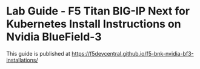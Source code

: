 # Lab Guide - F5 Titan BIG-IP Next for Kubernetes Install Instructions on Nvidia BlueField-3

This guide is published at https://f5devcentral.github.io/f5-bnk-nvidia-bf3-installations/